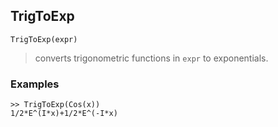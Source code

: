 ## TrigToExp

```
TrigToExp(expr)
```

> converts trigonometric functions in `expr` to exponentials.
 
### Examples
```
>> TrigToExp(Cos(x))
1/2*E^(I*x)+1/2*E^(-I*x)
```